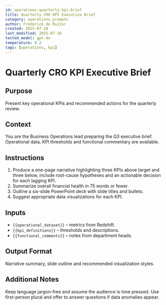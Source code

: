 ```yaml
---
id: operations-quarterly-kpi-brief
title: Quarterly CRO KPI Executive Brief
category: operations_prompts
author: Frederick de Ruiter
created: 2025-07-18
last_modified: 2025-07-18
tested_model: gpt-4o
temperature: 0.2
tags: [operations, kpi]
---
```


# Quarterly CRO KPI Executive Brief

## Purpose

Present key operational KPIs and recommended actions for the quarterly review.

## Context

You are the Business Operations lead preparing the Q3 executive brief. Operational data, KPI thresholds and functional commentary are available.

## Instructions

1. Produce a one-page narrative highlighting three KPIs above target and three below, include root-cause hypotheses and an actionable decision for each lagging KPI.
2. Summarize overall financial health in 75 words or fewer.
3. Outline a six-slide PowerPoint deck with slide titles and bullets.
4. Suggest appropriate data visualizations for each KPI.

## Inputs

- `{{operational_dataset}}` – metrics from Redshift.
- `{{kpi_definitions}}` – thresholds and descriptions.
- `{{functional_comments}}` – notes from department heads.

## Output Format

Narrative summary, slide outline and recommended visualization styles.

## Additional Notes

Keep language jargon-free and assume the audience is time pressed. Use first-person plural and offer to answer questions if data anomalies appear.
